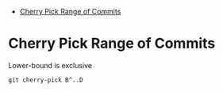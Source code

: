 - [Cherry Pick Range of Commits](#cherry-pick-range-of-commits)

# Cherry Pick Range of Commits

Lower-bound is exclusive

```
git cherry-pick B^..D
```


